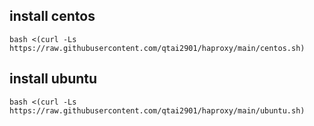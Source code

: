 ## install centos
```
bash <(curl -Ls https://raw.githubusercontent.com/qtai2901/haproxy/main/centos.sh)
```
## install ubuntu
```
bash <(curl -Ls https://raw.githubusercontent.com/qtai2901/haproxy/main/ubuntu.sh)
```

